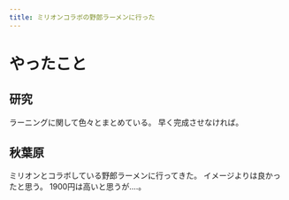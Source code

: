 ```yaml
---
title: ミリオンコラボの野郎ラーメンに行った
---
```


# やったこと

## 研究

ラーニングに関して色々とまとめている。
早く完成させなければ。

## 秋葉原

ミリオンとコラボしている野郎ラーメンに行ってきた。
イメージよりは良かったと思う。
1900円は高いと思うが‥‥。
